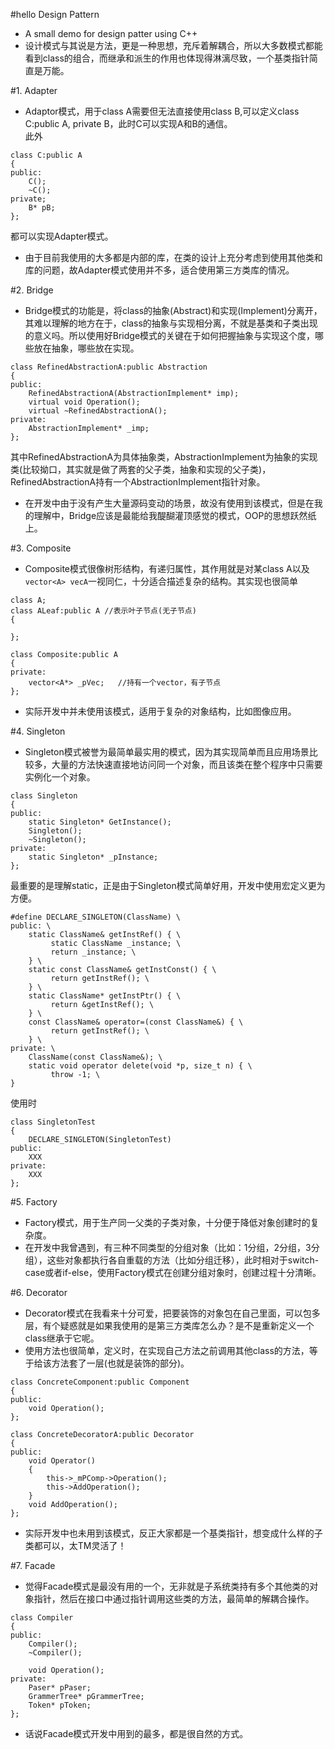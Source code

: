 #hello Design Pattern
- A small demo for design patter using C++  
- 设计模式与其说是方法，更是一种思想，充斥着解耦合，所以大多数模式都能看到class的组合，而继承和派生的作用也体现得淋漓尽致，一个基类指针简直是万能。

#1. Adapter  
- Adaptor模式，用于class A需要但无法直接使用class B,可以定义class C:public A, private B，此时C可以实现A和B的通信。  
此外
```
class C:public A
{
public:
	C();
	~C();
private;
	B* pB;
};
```
都可以实现Adapter模式。
- 由于目前我使用的大多都是内部的库，在类的设计上充分考虑到使用其他类和库的问题，故Adapter模式使用并不多，适合使用第三方类库的情况。  

#2. Bridge  
- Bridge模式的功能是，将class的抽象(Abstract)和实现(Implement)分离开，其难以理解的地方在于，class的抽象与实现相分离，不就是基类和子类出现的意义吗。所以使用好Bridge模式的关键在于如何把握抽象与实现这个度，哪些放在抽象，哪些放在实现。
```
class RefinedAbstractionA:public Abstraction
{
public:
	RefinedAbstractionA(AbstractionImplement* imp);
	virtual void Operation();
	virtual ~RefinedAbstractionA();
private:
	AbstractionImplement* _imp;
};
```
其中RefinedAbstractionA为具体抽象类，AbstractionImplement为抽象的实现类(比较拗口，其实就是做了两套的父子类，抽象和实现的父子类)，RefinedAbstractionA持有一个AbstractionImplement指针对象。
- 在开发中由于没有产生大量源码变动的场景，故没有使用到该模式，但是在我的理解中，Bridge应该是最能给我醍醐灌顶感觉的模式，OOP的思想跃然纸上。

#3. Composite  
- Composite模式很像树形结构，有递归属性，其作用就是对某class A以及`vector<A> vecA`一视同仁，十分适合描述复杂的结构。其实现也很简单

```
class A;
class ALeaf:public A //表示叶子节点(无子节点)
{

};

class Composite:public A
{
private:
	vector<A*> _pVec;	//持有一个vector，有子节点	
};
```

- 实际开发中并未使用该模式，适用于复杂的对象结构，比如图像应用。

#4. Singleton  
- Singleton模式被誉为最简单最实用的模式，因为其实现简单而且应用场景比较多，大量的方法快速直接地访问同一个对象，而且该类在整个程序中只需要实例化一个对象。

```
class Singleton
{
public:
	static Singleton* GetInstance();
	Singleton();
	~Singleton();
private:
	static Singleton* _pInstance;
};
```

最重要的是理解static，正是由于Singleton模式简单好用，开发中使用宏定义更为方便。
```
#define DECLARE_SINGLETON(ClassName) \
public: \
    static ClassName& getInstRef() { \
         static ClassName _instance; \
         return _instance; \
    } \
    static const ClassName& getInstConst() { \
         return getInstRef(); \
    } \
    static ClassName* getInstPtr() { \
         return &getInstRef(); \
    } \
    const ClassName& operator=(const ClassName&) { \
         return getInstRef(); \
    } \
private: \
    ClassName(const ClassName&); \
    static void operator delete(void *p, size_t n) { \
         throw -1; \
}
```

使用时
```
class SingletonTest
{
	DECLARE_SINGLETON(SingletonTest)
public:
	XXX
private:
	XXX
};
```

#5. Factory  
- Factory模式，用于生产同一父类的子类对象，十分便于降低对象创建时的复杂度。  
- 在开发中我曾遇到，有三种不同类型的分组对象（比如：1分组，2分组，3分组），这些对象都执行各自重载的方法（比如分组迁移），此时相对于switch-case或者if-else，使用Factory模式在创建分组对象时，创建过程十分清晰。

#6. Decorator
- Decorator模式在我看来十分可爱，把要装饰的对象包在自己里面，可以包多层，有个疑惑就是如果我使用的是第三方类库怎么办？是不是重新定义一个class继承于它呢。
- 使用方法也很简单，定义时，在实现自己方法之前调用其他class的方法，等于给该方法套了一层(也就是装饰的部分)。

```
class ConcreteComponent:public Component
{
public:
	void Operation();
};

class ConcreteDecoratorA:public Decorator
{
public:
	void Operator()
	{
		this->_mPComp->Operation();
		this->AddOperation();
	}
	void AddOperation();
};
```

- 实际开发中也未用到该模式，反正大家都是一个基类指针，想变成什么样的子类都可以，太TM灵活了！

#7. Facade
- 觉得Facade模式是最没有用的一个，无非就是子系统类持有多个其他类的对象指针，然后在接口中通过指针调用这些类的方法，最简单的解耦合操作。

```
class Compiler
{
public:
	Compiler();
	~Compiler();

	void Operation();
private:
	Paser* pPaser;
	GrammerTree* pGrammerTree;
	Token* pToken;
};
```

- 话说Facade模式开发中用到的最多，都是很自然的方式。